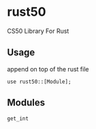 # rust50
CS50 Library For Rust

## Usage
append on top of the rust file

`use rust50::[Module];`

## Modules
`get_int`

